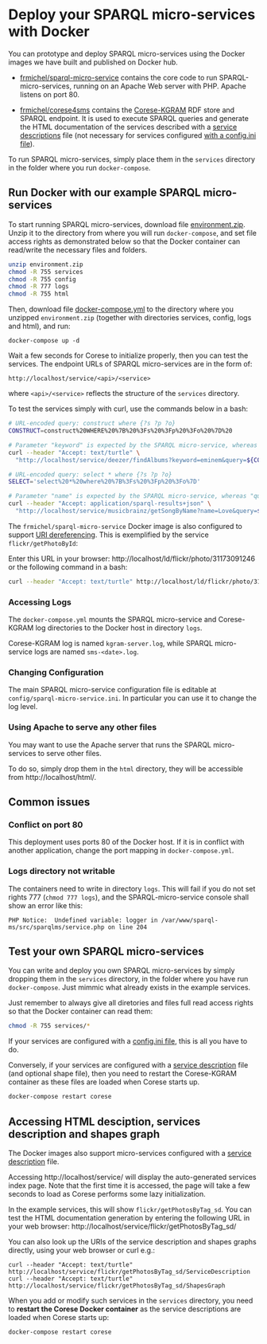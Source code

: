 # Deploy your SPARQL micro-services with Docker

You can prototype and deploy SPARQL micro-services using the Docker images we have built and published on Docker hub.

  - [frmichel/sparql-micro-service](https://hub.docker.com/r/frmichel/sparql-micro-service/) contains the core code to run SPARQL-micro-services, running on an Apache Web server with PHP. Apache listens on port 80.

  - [frmichel/corese4sms](https://hub.docker.com/r/frmichel/corese4sms/) contains the [Corese-KGRAM](http://wimmics.inria.fr/corese) RDF store and SPARQL endpoint. It is used to execute SPARQL queries and generate the HTML documentation of the services described with a [service descriptions](../../doc/02-config.md#configuration-with-a-sparql-service-description-file) file (not necessary for services configured [with a config.ini file](../../doc/02-config.md#configuration-with-file-configini)).

To run SPARQL micro-services, simply place them in the `services` directory in the folder where you run `docker-compose`.


## Run Docker with our example SPARQL micro-services

To start running SPARQL micro-services, download file [environment.zip](environment.zip). Unzip it to the directory from where you will run `docker-compose`, and set file access rights as demonstrated below so that the Docker container can read/write the necessary files and folders.

```bash
unzip environment.zip
chmod -R 755 services
chmod -R 755 config
chmod -R 777 logs
chmod -R 755 html
```

Then, download file [docker-compose.yml](docker-compose.yml) to the directory where you unzipped `environment.zip` (together with directories services, config, logs and html), and run:

```
docker-compose up -d
```

Wait a few seconds for Corese to initialize properly, then you can test the services.
The endpoint URLs of SPARQL micro-services are in the form of:

```http://localhost/service/<api>/<service>```

where `<api>/<service>` reflects the structure of the `services` directory.

To test the services simply with curl, use the commands below in a bash:

```bash
# URL-encoded query: construct where {?s ?p ?o}
CONSTRUCT=construct%20WHERE%20%7B%20%3Fs%20%3Fp%20%3Fo%20%7D%20

# Parameter "keyword" is expected by the SPARQL micro-service, whereas "query" is imposed by the SPARQL protocol
curl --header "Accept: text/turtle" \
  "http://localhost/service/deezer/findAlbums?keyword=eminem&query=${CONSTRUCT}"

# URL-encoded query: select * where {?s ?p ?o}
SELECT='select%20*%20where%20%7B%3Fs%20%3Fp%20%3Fo%7D'

# Parameter "name" is expected by the SPARQL micro-service, whereas "query" is imposed by the SPARQL protocol
curl --header "Accept: application/sparql-results+json" \
  "http://localhost/service/musicbrainz/getSongByName?name=Love&query=${SELECT}"
```

The `frmichel/sparql-micro-service` Docker image is also configured to support [URI dereferencing](../../doc/04-install.md#rewriting-rules-for-uri-dereferencing). This is exemplified by the service `flickr/getPhotoById`:

Enter this URL in your browser: http://localhost/ld/flickr/photo/31173091246 or the following command in a bash:

```bash
curl --header "Accept: text/turtle" http://localhost/ld/flickr/photo/31173091246
```


### Accessing Logs 

The `docker-compose.yml` mounts the SPARQL micro-service and Corese-KGRAM log directories to the Docker host in directory `logs`.

Corese-KGRAM log is named ```kgram-server.log```, while SPARQL micro-service logs are named ```sms-<date>.log```.

### Changing Configuration

The main SPARQL micro-service configuration file is editable at ```config/sparql-micro-service.ini```. In particular you can use it to change the log level.


### Using Apache to serve any other files

You may want to use the Apache server that runs the SPARQL micro-services to serve other files.

To do so, simply drop them in the `html` directory, they will be accessible from http://localhost/html/.


## Common issues

### Conflict on port 80

This deployment uses ports 80 of the Docker host. If it is in conflict with another application, change the port mapping in `docker-compose.yml`.

### Logs directory not writable

The containers need to write in directory ```logs```. This will fail if you do not set rights 777 (`chmod 777 logs`), and the SPARQL-micro-service console shall show an error like this:

```PHP Notice:  Undefined variable: logger in /var/www/sparql-ms/src/sparqlms/service.php on line 204```


## Test your own SPARQL micro-services

You can write and deploy you own SPARQL micro-services by simply dropping them in the `services` directory, in the folder where you have run `docker-compose`.
Just mimmic what already exists in the example services.

Just remember to always give all diretories and files full read access rights so that the Docker container can read them:

```bash
chmod -R 755 services/*
```

If your services are configured with a [config.ini file](../../doc/02-config.md#configuration-with-file-configini), this is all you have to do.

Conversely, if your services are configured with a [service description](../../doc/02-config.md#configuration-with-a-sparql-service-description-file) file (and optional shape file), then you need to restart the Corese-KGRAM container as these files are loaded when Corese starts up.

```bash
docker-compose restart corese
```

## Accessing HTML desciption, services description and shapes graph

The Docker images also support micro-services configured with a [service description](../../doc/02-config.md#configuration-with-a-sparql-service-description-file) file.

Accessing http://localhost/service/ will display the auto-generated services index page.
Note that the first time it is accessed, the page will take a few seconds to load as Corese performs some lazy initialization.

In the example services, this will show `flickr/getPhotosByTag_sd`. You can test the HTML documentation generation by entering the following URL in your web browser: http://localhost/service/flickr/getPhotosByTag_sd/

You can also look up the URIs of the service description and shapes graphs directly, using your web browser or curl e.g.:
```
curl --header "Accept: text/turtle" http://localhost/service/flickr/getPhotosByTag_sd/ServiceDescription
curl --header "Accept: text/turtle" http://localhost/service/flickr/getPhotosByTag_sd/ShapesGraph
```

When you add or modify such services in the `services` directory, you need to **restart the Corese Docker container** as the service descriptions are loaded when Corese starts up:

```bash
docker-compose restart corese
```
